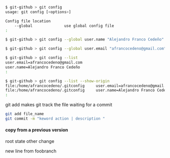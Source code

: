 ```bash
$ git-github > git config
usage: git config [<options>]

Config file location
    --global              use global config file
:
```

```bash
$ git-github > git config --global user.name "Alejandro Franco Cedeño"
```

```bash
$ git-github > git config --global user.email "afrancocedeno@gmail.com"
```

```bash
$ git-github > git config --list
user.email=afrancocedeno@gmail.com
user.name=Alejandro Franco Cedeño
:
```

```bash
$ git-github > git config --list --show-origin
file:/home/afrancocedeno/.gitconfig     user.email=afrancocedeno@gmail.com
file:/home/afrancocedeno/.gitconfig     user.name=Alejandro Franco Cedeño
:
```
git add makes git track the file waiting for a commit

```bash
git add file_name
git commit -m "keword action | description "
```

#### copy from a previous version
root state
other change

new line from foobranch
